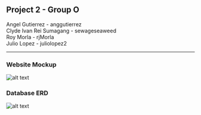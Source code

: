 ## Project 2 - Group O  
Angel Gutierrez - anggutierrez  
Clyde Ivan Rei Sumagang - sewageseaweed  
Roy Morla - rjMorla  
Julio Lopez - juliolopez2  

---

### Website Mockup
![alt text](https://drive.google.com/uc?export=view&id=1h4B26YEjS3DZEXE7YrTiw_UMo02UMlqv)


### Database ERD
![alt text](https://drive.google.com/uc?export=view&id=1y7FtHX2NGQpgwtb2zFEhPv5SsyE_F5yM)
